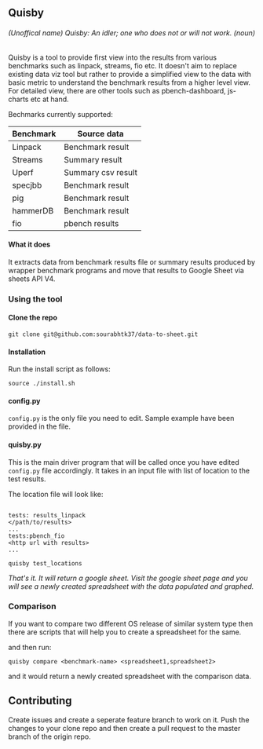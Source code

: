 ## Quisby 

###### (Unoffical name) Quisby: An idler; one who does not or will not work. (noun)

Quisby is a tool to provide first view into the results from various benchmarks such as linpack, streams, fio etc. It doesn't aim to replace existing data viz tool but rather to provide a simplified view to the data with basic metric to understand the benchmark results from a higher level view. For detailed view, there are other tools such as pbench-dashboard, js-charts etc at hand.

Bechmarks currently supported:

|   Benchmark   |   Source data  |
|---|---|
| Linpack | Benchmark result     |
| Streams | Summary result |
| Uperf   | Summary csv result|
| specjbb | Benchmark result |
| pig     | Benchmark  result |
| hammerDB| Benchmark  result |
| fio     | pbench results      |

#### What it does

It extracts data from benchmark results file or summary results produced by wrapper benchmark programs and move that results to Google Sheet via sheets API V4. 

### Using the tool

#### Clone the repo

 `git clone git@github.com:sourabhtk37/data-to-sheet.git`

#### Installation

Run the install script as follows:

 `source ./install.sh`

#### config.py 

`config.py` is the only file you need to edit. Sample example have been provided in the file. 

#### quisby.py

This is the main driver program that will be called once you have edited `config.py` file accordingly. It takes in an input file with list of location to the test results.

The location file will look like:

``` 

tests: results_linpack
</path/to/results>
...
tests:pbench_fio
<http url with results>
...
```

 `quisby test_locations`

*That's it. It will return a google sheet. Visit the google sheet page and you will see a newly created spreadsheet with the data populated and graphed.*

### Comparison

If you want to compare two different OS release of similar system type then there are scripts that will help you to create a spreadsheet for the same. 

and then run:

 `quisby compare <benchmark-name> <spreadsheet1,spreadsheet2>`

and it would return a newly created spreadsheet with the comparison data.

## Contributing

Create issues and create a seperate feature branch to work on it. Push the changes to your clone repo and then create a pull request to the master branch of the origin repo.
